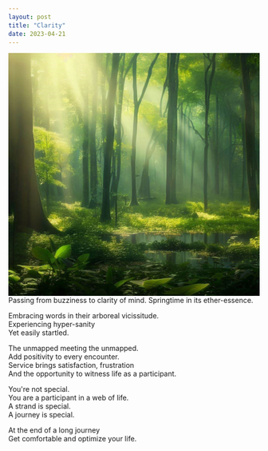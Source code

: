 ```yaml
---
layout: post
title: "Clarity"
date: 2023-04-21
---
```

<img style="float: right;" alt="forest floor with diffuse light" src="/images/forest1.jpeg" width="512" height="486">
Passing from buzziness to clarity of mind.  
Springtime in its ether-essence.  

Embracing words in their arboreal vicissitude.     
Experiencing hyper-sanity  
Yet easily startled.  

The unmapped meeting the unmapped.  
Add positivity to every encounter.  
Service brings satisfaction, frustration  
And the opportunity to witness life as a participant.  

You're not special.  
You are a participant in a web of life.  
A strand is special.  
A journey is special.  

At the end of a long journey   
Get comfortable and optimize your life.  



